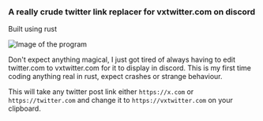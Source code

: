 ### A really crude twitter link replacer for vxtwitter.com on discord
Built using rust

![Image of the program](https://i.imgur.com/bGGiMnU.png)

Don't expect anything magical, I just got tired of always having to edit twitter.com to vxtwitter.com for it to display in discord. This is my first time coding anything real in rust, expect crashes or strange behaviour. 

This will take any twitter post link either `https://x.com` or `https://twitter.com` and change it to `https://vxtwitter.com` on your clipboard.